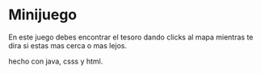 # Minijuego



En este juego debes encontrar el tesoro dando clicks al mapa mientras te dira si estas mas cerca o mas lejos. 


hecho con java, csss  y html. 
